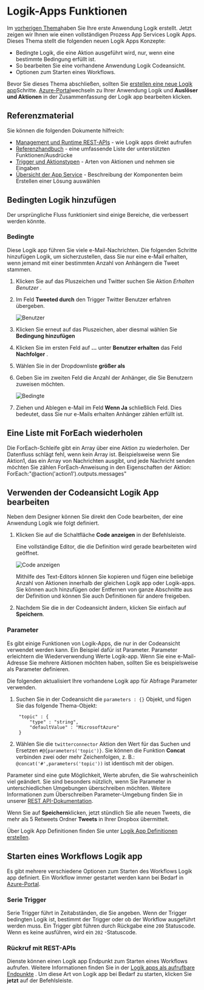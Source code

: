 <properties 
    pageTitle="Logik-App Funktionen | Microsoft Azure" 
    description="Erfahren Sie, wie die erweiterten Funktionen von Logik-apps." 
    authors="stepsic-microsoft-com" 
    manager="erikre" 
    editor="" 
    services="logic-apps" 
    documentationCenter=""/>

<tags
    ms.service="logic-apps"
    ms.workload="integration"
    ms.tgt_pltfrm="na"
    ms.devlang="na"
    ms.topic="article"
    ms.date="03/28/2016"
    ms.author="stepsic"/> 
    
# <a name="use-logic-apps-features"></a>Logik-Apps Funktionen

Im [vorherigen Thema](app-service-logic-create-a-logic-app.md)haben Sie Ihre erste Anwendung Logik erstellt. Jetzt zeigen wir Ihnen wie einen vollständigen Prozess App Services Logik Apps. Dieses Thema stellt die folgenden neuen Logik Apps Konzepte:

- Bedingte Logik, die eine Aktion ausgeführt wird, nur, wenn eine bestimmte Bedingung erfüllt ist.
- So bearbeiten Sie eine vorhandene Anwendung Logik Codeansicht.
- Optionen zum Starten eines Workflows.

Bevor Sie dieses Thema abschließen, sollten Sie [erstellen eine neue Logik app](app-service-logic-create-a-logic-app.md)Schritte. [Azure-Portal]wechseln zu Ihrer Anwendung Logik und **Auslöser und Aktionen** in der Zusammenfassung der Logik app bearbeiten klicken.

## <a name="reference-material"></a>Referenzmaterial

Sie können die folgenden Dokumente hilfreich:

- [Management und Runtime REST-APIs](https://msdn.microsoft.com/library/azure/mt643787.aspx) - wie Logik apps direkt aufrufen
- [Referenzhandbuch](https://msdn.microsoft.com/library/azure/mt643789.aspx) - eine umfassende Liste der unterstützten Funktionen/Ausdrücke
- [Trigger und Aktionstypen](https://msdn.microsoft.com/library/azure/mt643939.aspx) - Arten von Aktionen und nehmen sie Eingaben
- [Übersicht der App Service](../app-service/app-service-value-prop-what-is.md) - Beschreibung der Komponenten beim Erstellen einer Lösung auswählen

## <a name="adding-conditional-logic"></a>Bedingten Logik hinzufügen

Der ursprüngliche Fluss funktioniert sind einige Bereiche, die verbessert werden könnte. 


### <a name="conditional"></a>Bedingte
Diese Logik app führen Sie viele e-Mail-Nachrichten. Die folgenden Schritte hinzufügen Logik, um sicherzustellen, dass Sie nur eine e-Mail erhalten, wenn jemand mit einer bestimmten Anzahl von Anhängern die Tweet stammen. 

1. Klicken Sie auf das Pluszeichen und Twitter suchen Sie Aktion *Erhalten Benutzer* .

2. Im Feld **Tweeted durch** den Trigger Twitter Benutzer erfahren übergeben.

    ![Benutzer](./media/app-service-logic-use-logic-app-features/getuser.png)

3. Klicken Sie erneut auf das Pluszeichen, aber diesmal wählen Sie **Bedingung hinzufügen**

4. Klicken Sie im ersten Feld auf **...** unter **Benutzer erhalten** das Feld **Nachfolger** .

5. Wählen Sie in der Dropdownliste **größer als**

6. Geben Sie im zweiten Feld die Anzahl der Anhänger, die Sie Benutzern zuweisen möchten.

    ![Bedingte](./media/app-service-logic-use-logic-app-features/conditional.png)

7.  Ziehen und Ablegen e-Mail im Feld **Wenn Ja** schließlich Feld. Dies bedeutet, dass Sie nur e-Mails erhalten Anhänger zählen erfüllt ist.

## <a name="repeating-over-a-list-with-foreach"></a>Eine Liste mit ForEach wiederholen

Die ForEach-Schleife gibt ein Array über eine Aktion zu wiederholen. Der Datenfluss schlägt fehl, wenn kein Array ist. Beispielsweise wenn Sie Aktion1, das ein Array von Nachrichten ausgibt, und jede Nachricht senden möchten Sie zählen ForEach-Anweisung in den Eigenschaften der Aktion: ForEach:"@action('action1').outputs.messages"
 

## <a name="using-the-code-view-to-edit-a-logic-app"></a>Verwenden der Codeansicht Logik App bearbeiten

Neben dem Designer können Sie direkt den Code bearbeiten, der eine Anwendung Logik wie folgt definiert. 

1. Klicken Sie auf die Schaltfläche **Code anzeigen** in der Befehlsleiste. 

    Eine vollständige Editor, die die Definition wird gerade bearbeiteten wird geöffnet.

    ![Code anzeigen](./media/app-service-logic-use-logic-app-features/codeview.png)

    Mithilfe des Text-Editors können Sie kopieren und fügen eine beliebige Anzahl von Aktionen innerhalb der gleichen Logik app oder Logik-apps. Sie können auch hinzufügen oder Entfernen von ganze Abschnitte aus der Definition und können Sie auch Definitionen für andere freigeben.

2. Nachdem Sie die in der Codeansicht ändern, klicken Sie einfach auf **Speichern**. 

### <a name="parameters"></a>Parameter
Es gibt einige Funktionen von Logik-Apps, die nur in der Codeansicht verwendet werden kann. Ein Beispiel dafür ist Parameter. Parameter erleichtern die Wiederverwendung Werte Logik-app. Wenn Sie eine e-Mail-Adresse Sie mehrere Aktionen möchten haben, sollten Sie es beispielsweise als Parameter definieren.

Die folgenden aktualisiert Ihre vorhandene Logik app für Abfrage Parameter verwenden.

1. Suchen Sie in der Codeansicht die `parameters : {}` Objekt, und fügen Sie das folgende Thema-Objekt:

        "topic" : {
            "type" : "string",
            "defaultValue" : "MicrosoftAzure"
        }
    
2. Wählen Sie die `twitterconnector` Aktion den Wert für das Suchen und Ersetzen `#@{parameters('topic')}`.
    Sie können die Funktion **Concat** verbinden zwei oder mehr Zeichenfolgen, z. B.: `@concat('#',parameters('topic'))` ist identisch mit der obigen. 
 
Parameter sind eine gute Möglichkeit, Werte abrufen, die Sie wahrscheinlich viel geändert. Sie sind besonders nützlich, wenn Sie Parameter in unterschiedlichen Umgebungen überschreiben möchten. Weitere Informationen zum Überschreiben Parameter-Umgebung finden Sie in unserer [REST API-Dokumentation](https://msdn.microsoft.com/library/mt643787.aspx).

Wenn Sie auf **Speichern**klicken, jetzt stündlich Sie alle neuen Tweets, die mehr als 5 Retweets Ordner **Tweets** in Ihrer Dropbox übermittelt.

Über Logik App Definitionen finden Sie unter [Logik App Definitionen erstellen](app-service-logic-author-definitions.md).

## <a name="starting-a-logic-app-workflow"></a>Starten eines Workflows Logik app
Es gibt mehrere verschiedene Optionen zum Starten des Workflows Logik app definiert. Ein Workflow immer gestartet werden kann bei Bedarf in [Azure-Portal].

### <a name="recurrence-triggers"></a>Serie Trigger
Serie Trigger führt in Zeitabständen, die Sie angeben. Wenn der Trigger bedingten Logik ist, bestimmt der Trigger oder ob der Workflow ausgeführt werden muss. Ein Trigger gibt führen durch Rückgabe eine `200` Statuscode. Wenn es keine ausführen, wird ein `202` -Statuscode.

### <a name="callback-using-rest-apis"></a>Rückruf mit REST-APIs
Dienste können einen Logik app Endpunkt zum Starten eines Workflows aufrufen. Weitere Informationen finden Sie in der [Logik apps als aufrufbare Endpunkte](app-service-logic-connector-http.md) . Um diese Art von Logik app bei Bedarf zu starten, klicken Sie **jetzt** auf der Befehlsleiste. 

<!-- Shared links -->
[Azure-portal]: https://portal.azure.com 